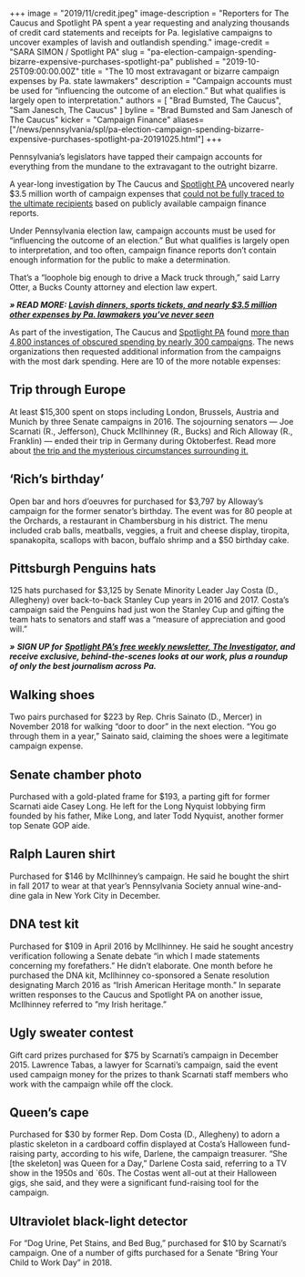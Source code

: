+++
image = "2019/11/credit.jpeg"
image-description = "Reporters for The Caucus and Spotlight PA spent a year requesting and analyzing thousands of credit card statements and receipts for Pa. legislative campaigns to uncover examples of lavish and outlandish spending."
image-credit = "SARA SIMON / Spotlight PA"
slug = "pa-election-campaign-spending-bizarre-expensive-purchases-spotlight-pa"
published = "2019-10-25T09:00:00.00Z"
title = "The 10 most extravagant or bizarre campaign expenses by Pa. state lawmakers"
description = "Campaign accounts must be used for “influencing the outcome of an election.” But what qualifies is largely open to interpretation."
authors = [
    "Brad Bumsted, The Caucus",
    "Sam Janesch, The Caucus"
  ]
byline = "Brad Bumsted and Sam Janesch of The Caucus"
kicker = "Campaign Finance"
aliases=["/news/pennsylvania/spl/pa-election-campaign-spending-bizarre-expensive-purchases-spotlight-pa-20191025.html"]
+++

Pennsylvania’s legislators have tapped their campaign accounts for everything from the mundane to the extravagant to the outright bizarre.

A year-long investigation by The Caucus and <a href="https://www.spotlightpa.org/">Spotlight PA</a> uncovered nearly $3.5 million worth of campaign expenses that <a href="/news/2019/10/lavish-dinners-sports-tickets-and-nearly-3.5-million-other-expenses-by-pa.-lawmakers-youve-never-seen/">could not be fully traced to the ultimate recipients</a> based on publicly available campaign finance reports.

Under Pennsylvania election law, campaign accounts must be used for “influencing the outcome of an election.” But what qualifies is largely open to interpretation, and too often, campaign finance reports don’t contain enough information for the public to make a determination.

That’s a “loophole big enough to drive a Mack truck through,” said Larry Otter, a Bucks County attorney and election law expert.

<i><b>» READ MORE: </b></i><a href="/news/2019/10/lavish-dinners-sports-tickets-and-nearly-3.5-million-other-expenses-by-pa.-lawmakers-youve-never-seen/"><i><b>Lavish dinners, sports tickets, and nearly $3.5 million other expenses by Pa. lawmakers you’ve never seen</b></i></a>

As part of the investigation, The Caucus and <a href="https://www.spotlightpa.org/">Spotlight PA</a> found <a href="/news/2019/10/lavish-dinners-sports-tickets-and-nearly-3.5-million-other-expenses-by-pa.-lawmakers-youve-never-seen/">more than 4,800 instances of obscured spending by nearly 300 campaigns</a>. The news organizations then requested additional information from the campaigns with the most dark spending. Here are 10 of the more notable expenses:

## Trip through Europe

At least $15,300 spent on stops including London, Brussels, Austria and Munich by three Senate campaigns in 2016. The sojourning senators — Joe Scarnati (R., Jefferson), Chuck McIlhinney (R., Bucks) and Rich Alloway (R., Franklin) — ended their trip in Germany during Oktoberfest. Read more about <a href="/news/2019/10/mystery-trip-to-europe-with-donors-by-pa-state-senators/">the trip and the mysterious circumstances surrounding it.</a>


## ‘Rich’s birthday’

Open bar and hors d’oeuvres for purchased for $3,797 by Alloway’s campaign for the former senator’s birthday. The event was for 80 people at the Orchards, a restaurant in Chambersburg in his district. The menu included crab balls, meatballs, veggies, a fruit and cheese display, tiropita, spanakopita, scallops with bacon, buffalo shrimp and a $50 birthday cake.

## Pittsburgh Penguins hats

125 hats purchased for $3,125 by Senate Minority Leader Jay Costa (D., Allegheny) over back-to-back Stanley Cup years in 2016 and 2017. Costa’s campaign said the Penguins had just won the Stanley Cup and gifting the team hats to senators and staff was a “measure of appreciation and good will.”

<i><b>»</b></i> <i><b>SIGN UP for</b></i> <a href="https://www.spotlightpa.org/"><i><b>Spotlight PA’s free weekly newsletter, The Investigator,</b></i></a><i><b> and receive exclusive, behind-the-scenes looks at our work, plus a roundup of only the best journalism across Pa.</b></i>

## Walking shoes

Two pairs purchased for $223 by Rep. Chris Sainato (D., Mercer) in November 2018 for walking “door to door” in the next election. “You go through them in a year,” Sainato said, claiming the shoes were a legitimate campaign expense.

## Senate chamber photo

Purchased with a gold-plated frame for $193, a parting gift for former Scarnati aide Casey Long. He left for the Long Nyquist lobbying firm founded by his father, Mike Long, and later Todd Nyquist, another former top Senate GOP aide.

## Ralph Lauren shirt

Purchased for $146 by McIlhinney’s campaign. He said he bought the shirt in fall 2017 to wear at that year’s Pennsylvania Society annual wine-and-dine gala in New York City in December.

## DNA test kit

Purchased for $109 in April 2016 by McIlhinney. He said he sought ancestry verification following a Senate debate “in which I made statements concerning my forefathers.” He didn’t elaborate. One month before he purchased the DNA kit, McIlhinney co-sponsored a Senate resolution designating March 2016 as “Irish American Heritage month.” In separate written responses to the Caucus and Spotlight PA on another issue, McIlhinney referred to ”my Irish heritage.”

## Ugly sweater contest

Gift card prizes purchased for $75 by Scarnati’s campaign in December 2015. Lawrence Tabas, a lawyer for Scarnati’s campaign, said the event used campaign money for the prizes to thank Scarnati staff members who work with the campaign while off the clock.

## Queen’s cape

Purchased for $30 by former Rep. Dom Costa (D., Allegheny) to adorn a plastic skeleton in a cardboard coffin displayed at Costa’s Halloween fund-raising party, according to his wife, Darlene, the campaign treasurer. “She \[the skeleton\] was Queen for a Day,” Darlene Costa said, referring to a TV show in the 1950s and `60s. The Costas went all-out at their Halloween gigs, she said, and they were a significant fund-raising tool for the campaign.

## Ultraviolet black-light detector

For “Dog Urine, Pet Stains, and Bed Bug,” purchased for $10 by Scarnati’s campaign. One of a number of gifts purchased for a Senate “Bring Your Child to Work Day” in 2018.

